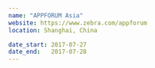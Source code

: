 ```yaml
---
name: "APPFORUM Asia"
website: https://www.zebra.com/appforum
location: Shanghai, China

date_start: 2017-07-27
date_end:   2017-07-28
---
```


